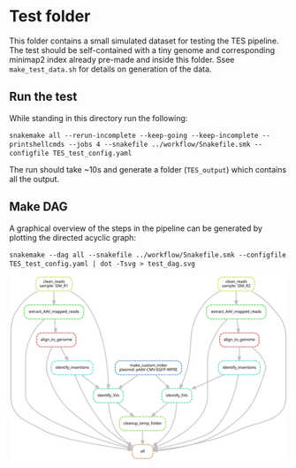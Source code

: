 # Test folder
This folder contains a small simulated dataset for testing the TES pipeline.
The test should be self-contained with a tiny genome and corresponding minimap2 index already pre-made and inside this folder.
Ssee `make_test_data.sh` for details on generation of the data.


## Run the test
While standing in this directory run the following:
```
snakemake all --rerun-incomplete --keep-going --keep-incomplete --printshellcmds --jobs 4 --snakefile ../workflow/Snakefile.smk --configfile TES_test_config.yaml
```
The run should take ~10s and generate a folder (`TES_output`) which contains all the output.



## Make DAG
A graphical overview of the steps in the pipeline can be generated by plotting the directed acyclic graph:
```
snakemake --dag all --snakefile ../workflow/Snakefile.smk --configfile TES_test_config.yaml | dot -Tsvg > test_dag.svg
```

![Snakemake DAG](test_dag.svg "DAG")



